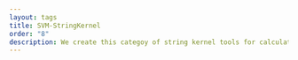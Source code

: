 ```yaml
---
layout: tags
title: SVM-StringKernel
order: "8"
description: We create this categoy of string kernel tools for calculating fast gapped-kmer-string-kernel calculations on biological sequence inputs. 
---
```

